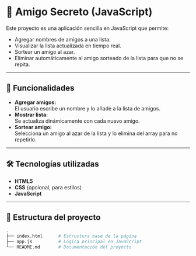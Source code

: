 # 🎁 Amigo Secreto (JavaScript)

Este proyecto es una aplicación sencilla en JavaScript que permite:
- Agregar nombres de amigos a una lista.
- Visualizar la lista actualizada en tiempo real.
- Sortear un amigo al azar.
- Eliminar automáticamente al amigo sorteado de la lista para que no se repita.

---

## 🚀 Funcionalidades

- **Agregar amigos:**  
  El usuario escribe un nombre y lo añade a la lista de amigos.
- **Mostrar lista:**  
  Se actualiza dinámicamente con cada nuevo amigo.
- **Sortear amigo:**  
  Selecciona un amigo al azar de la lista y lo elimina del array para no repetirlo.

---

## 🛠️ Tecnologías utilizadas

- **HTML5**  
- **CSS** (opcional, para estilos)  
- **JavaScript**

---

## 📂 Estructura del proyecto

```bash
.
├── index.html      # Estructura base de la página
├── app.js          # Lógica principal en JavaScript
└── README.md       # Documentación del proyecto
